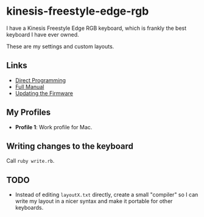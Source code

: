 # kinesis-freestyle-edge-rgb
I have a Kinesis Freestyle Edge RGB keyboard, which is frankly the best keyboard
I have ever owned.

These are my settings and custom layouts.

## Links

* [Direct Programming](https://gaming.kinesis-ergo.com/wp-content/uploads/2019/08/Freestyle-Edge-Direct-Programming-Guide-Version-1.0.86-August-5-2019.pdf)
* [Full Manual](https://gaming.kinesis-ergo.com/wp-content/uploads/2020/03/Edge-RGB-Manual-v.1.0.98-Mar12-2020.pdf)
* [Updating the Firmware](https://gaming.kinesis-ergo.com/fs-edge-rgb-support/#smartset)

## My Profiles

* **Profile 1**: Work profile for Mac.

## Writing changes to the keyboard

Call `ruby write.rb`.

## TODO

* Instead of editing `layoutX.txt` directly, create a small "compiler" so I can
  write my layout in a nicer syntax and make it portable for other keyboards.